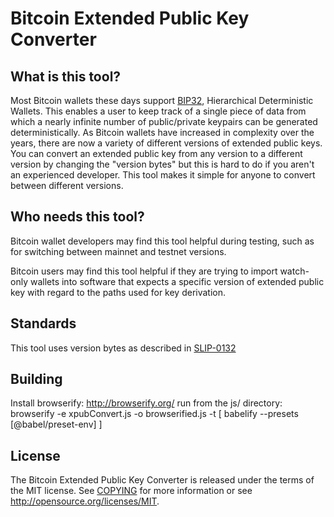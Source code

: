 Bitcoin Extended Public Key Converter
=====================================

What is this tool?
----------------

Most Bitcoin wallets these days support [BIP32](https://github.com/bitcoin/bips/blob/master/bip-0032.mediawiki), 
Hierarchical Deterministic Wallets. This enables a user to keep track of a single piece of data from which a nearly 
infinite number of public/private keypairs can be generated deterministically. As Bitcoin wallets have increased in 
complexity over the years, there are now a variety of different versions of extended public keys. You can convert an 
extended public key from any version to a different version by changing the "version bytes" but this is hard to do 
if you aren't an experienced developer. This tool makes it simple for anyone to convert between different versions.

Who needs this tool?
----------------
Bitcoin wallet developers may find this tool helpful during testing, such as for switching between mainnet and testnet versions.

Bitcoin users may find this tool helpful if they are trying to import watch-only wallets into software that expects 
a specific version of extended public key with regard to the paths used for key derivation.

Standards
-------
This tool uses version bytes as described in [SLIP-0132](https://github.com/satoshilabs/slips/blob/master/slip-0132.md)

Building
-------
Install browserify: http://browserify.org/
run from the js/ directory: browserify -e xpubConvert.js -o browserified.js -t [ babelify --presets [@babel/preset-env] ]

License
-------

The Bitcoin Extended Public Key Converter is released under the terms of the MIT license. See [COPYING](COPYING) for more
information or see http://opensource.org/licenses/MIT.
